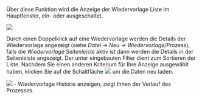 Über diese Funktion wird die Anzeige der Wiedervorlage Liste im Hauptfenster, ein- oder ausgeschaltet. 

![](http://xpecto.github.io/docs/img/img_1439993705072.png)

Durch einen Doppelklick auf eine Wiedervorlage werden die Details der Wiedervorlage angezeigt (siehe *Datei → Neu → Wiedervorlage/Prozess*), falls die *Wiedervorlage Seitenleiste* aktiv ist dann werden die Details in der Seitenleiste angezeigt.
Der unter eingebauten Filter dient zum Sortieren der Liste. Nachdem Sie einen anderen Kriterium für Ihre Anzeige ausgewählt haben, klicken Sie auf die Schaltfläche ![](http://xpecto.github.io/docs/img/img_1439994170249.png) um die Daten neu laden.


![](http://xpecto.github.io/docs/img/img_1439994083070.png) - Wiedervorlage Historie anzeigen, zeigt Ihnen der Verlauf des Prozesses.